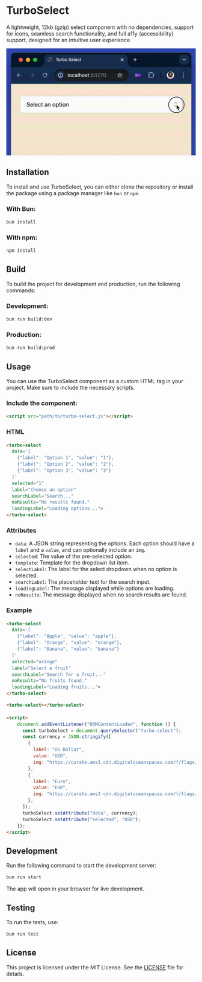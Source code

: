 # TurboSelect

A lightweight, 12kb (gzip) select component with no dependencies, support for icons, seamless search functionality, and full a11y (accessibility) support, designed for an intuitive user experience.

<img src="/assets/turbo-select.gif" alt="Turbo Select - JavaScript">

## Installation

To install and use TurboSelect, you can either clone the repository or install the package using a package manager like `bun` or `npm`.

### With Bun:

```bash
bun install
```

### With npm:

```bash
npm install
```

## Build

To build the project for development and production, run the following commands:

### Development:

```bash
bun run build:dev
```

### Production:

```bash
bun run build:prod
```

## Usage

You can use the TurboSelect component as a custom HTML tag in your project. Make sure to include the necessary scripts.

### Include the component:

```html
<script src="path/to/turbo-select.js"></script>
```

### HTML

```html
<turbo-select
  data='[
    {"label": "Option 1", "value": "1"},
    {"label": "Option 2", "value": "2"},
    {"label": "Option 3", "value": "3"}
  ]'
  selected="1"
  label="Choose an option"
  searchLabel="Search..."
  noResults="No results found."
  loadingLabel="Loading options...">
</turbo-select>
```

### Attributes

- `data`: A JSON string representing the options. Each option should have a `label` and a `value`, and can optionally include an `img`.
- `selected`: The value of the pre-selected option.
- `template`: Template for the dropdown list item.
- `selectLabel`: The label for the select dropdown when no option is selected.
- `searchLabel`: The placeholder text for the search input.
- `loadingLabel`: The message displayed while options are loading.
- `noResults`: The message displayed when no search results are found.

### Example

```html
<turbo-select
  data='[
    {"label": "Apple", "value": "apple"},
    {"label": "Orange", "value": "orange"},
    {"label": "Banana", "value": "banana"}
  ]'
  selected="orange"
  label="Select a fruit"
  searchLabel="Search for a fruit..."
  noResults="No fruits found."
  loadingLabel="Loading fruits...">
</turbo-select>
```

```html
<turbo-select></turbo-select>

<script>
    document.addEventListener("DOMContentLoaded", function () {
      const turboSelect = document.querySelector("turbo-select");
      const currency = JSON.stringify([
        {
          label: "US Dollar",
          value: "USD",
          img: "https://curate.ams3.cdn.digitaloceanspaces.com/f/flags/usd.svg",
        },
        {
          label: "Euro",
          value: "EUR",
          img: "https://curate.ams3.cdn.digitaloceanspaces.com/f/flags/eur.svg",
        },
      ]);
      turboSelect.setAttribute("data", currency);
      turboSelect.setAttribute("selected", "USD");
    });
</script>
```

## Development

Run the following command to start the development server:

```bash
bun run start
```

The app will open in your browser for live development.

## Testing

To run the tests, use:

```bash
bun run test
```

## License

This project is licensed under the MIT License. See the [LICENSE](LICENSE) file for details.
